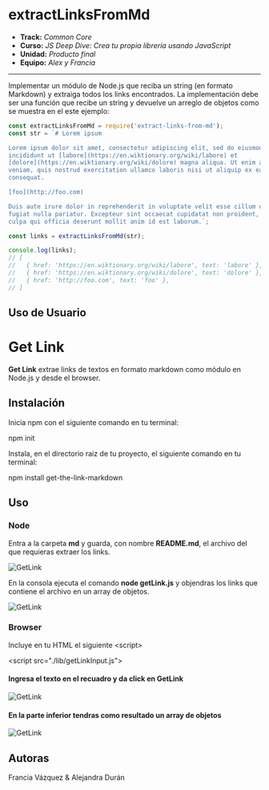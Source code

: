 # extractLinksFromMd

* **Track:** _Common Core_
* **Curso:** _JS Deep Dive: Crea tu propia librería usando JavaScript_
* **Unidad:** _Producto final_
* **Equipo:** _Alex y Francia_

***

Implementar un módulo de Node.js que reciba un string (en formato Markdown) y
extraiga todos los links encontrados. La implementación debe ser una función que
recibe un string y devuelve un arreglo de objetos como se muestra en el este
ejemplo:

```js
const extractLinksFromMd = require('extract-links-from-md');
const str = `# Lorem ipsum

Lorem ipsum dolor sit amet, consectetur adipiscing elit, sed do eiusmod tempor
incididunt ut [labore](https://en.wiktionary.org/wiki/labore) et
[dolore](https://en.wiktionary.org/wiki/dolore) magna aliqua. Ut enim ad minim
veniam, quis nostrud exercitation ullamco laboris nisi ut aliquip ex ea commodo
consequat.

[foo](http://foo.com)

Duis aute irure dolor in reprehenderit in voluptate velit esse cillum dolore eu
fugiat nulla pariatur. Excepteur sint occaecat cupidatat non proident, sunt in
culpa qui officia deserunt mollit anim id est laborum.`;

const links = extractLinksFromMd(str);

console.log(links);
// [
//   { href: 'https://en.wiktionary.org/wiki/labore', text: 'labore' },
//   { href: 'https://en.wiktionary.org/wiki/dolore', text: 'dolore' },
//   { href: 'http://foo.com', text: 'foo' },
// ]
```
## Uso de Usuario 

# Get Link

**Get Link** extrae links de textos en formato markdown como módulo en Node.js y desde el browser.

## Instalación

Inicia npm con el siguiente comando en tu terminal:

   npm init


Instala, en el directorio raiz de tu proyecto, el siguiente comando en tu terminal:

   npm install get-the-link-markdown

## Uso

### Node

Entra a la carpeta **md** y guarda, con nombre **README.md**, el archivo del que requieras extraer los links.

![GetLink](./css/assets/images/GetImage-3.png)

En la consola ejecuta el comando **node getLink.js** y objendras los links que contiene el archivo en un array de objetos.

![GetLink](./css/assets/images/GetImage-4.png)

### Browser

Incluye en tu HTML el siguiente \<script>

\<script src="./lib/getLinkInput.js"></script>

#### Ingresa el texto en el recuadro y da click en GetLink

![GetLink](./css/assets/images/GetImage-1.png)

#### En la parte inferior tendras como resultado un array de objetos

![GetLink](./css/assets/images/GetImage-2.png)


## Autoras

Francia Vázquez & Alejandra Durán
